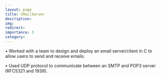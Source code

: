 ```yaml
---
layout: page
title: CMailServer
description: 
img: 
redirect: 
importance: 3
category: 
---
```


• Worked with a team to design and deploy an email server/client in C to allow users to send and receive emails.

• Used UDP protocol to communicate between an SMTP and POP3 server (RFC5321 and 1939).